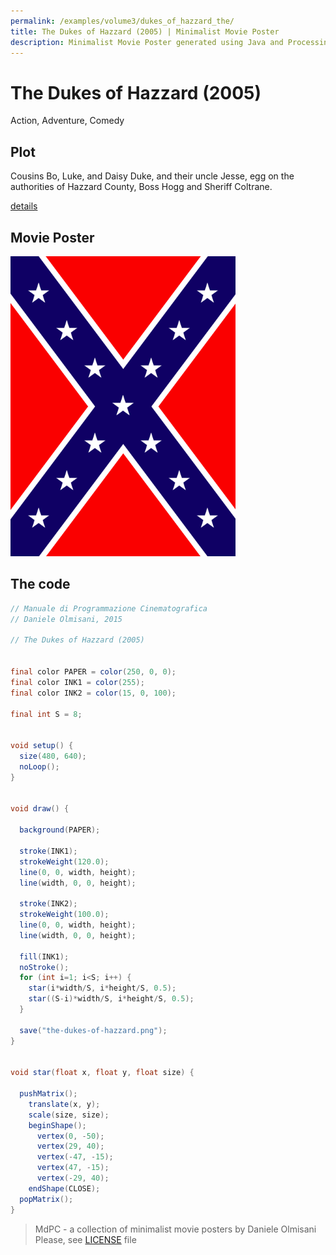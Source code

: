 ```yaml
---
permalink: /examples/volume3/dukes_of_hazzard_the/
title: The Dukes of Hazzard (2005) | Minimalist Movie Poster
description: Minimalist Movie Poster generated using Java and Processing.
---
```


# The Dukes of Hazzard (2005)

Action, Adventure, Comedy

## Plot
Cousins Bo, Luke, and Daisy Duke, and their uncle Jesse, egg on the authorities of Hazzard County, Boss Hogg and Sheriff Coltrane.

[details](https://www.imdb.com/title/tt0377818/)

## Movie Poster
<img src="the-dukes-of-hazzard.png"  width="360px" title="The Dukes of Hazzard">


## The code
```java
// Manuale di Programmazione Cinematografica
// Daniele Olmisani, 2015

// The Dukes of Hazzard (2005)


final color PAPER = color(250, 0, 0);
final color INK1 = color(255);
final color INK2 = color(15, 0, 100);

final int S = 8;


void setup() {
  size(480, 640);
  noLoop();
}


void draw() {
  
  background(PAPER);
  
  stroke(INK1);
  strokeWeight(120.0);
  line(0, 0, width, height);
  line(width, 0, 0, height);
  
  stroke(INK2);
  strokeWeight(100.0);
  line(0, 0, width, height);
  line(width, 0, 0, height);
  
  fill(INK1);
  noStroke();
  for (int i=1; i<S; i++) {
    star(i*width/S, i*height/S, 0.5);
    star((S-i)*width/S, i*height/S, 0.5);
  }
  
  save("the-dukes-of-hazzard.png");
}


void star(float x, float y, float size) {
  
  pushMatrix();
    translate(x, y);
    scale(size, size);
    beginShape();
      vertex(0, -50);
      vertex(29, 40);
      vertex(-47, -15);
      vertex(47, -15);
      vertex(-29, 40);
    endShape(CLOSE);
  popMatrix();
}
```

> MdPC - a collection of minimalist movie posters
> by Daniele Olmisani
> Please, see [LICENSE](../../../LICENSE) file

